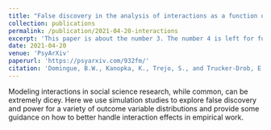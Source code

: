 ```yaml
---
title: "False discovery in the analysis of interactions as a function of the distributional and metric properties of the outcome"
collection: publications
permalink: /publication/2021-04-20-interactions
excerpt: 'This paper is about the number 3. The number 4 is left for future work.'
date: 2021-04-20
venue: 'PsyArXiv'
paperurl: 'https://psyarxiv.com/932fm/'
citation: 'Domingue, B.W., Kanopka, K., Trejo, S., and Trucker-Drob, E. (2021). False discovery in the analysis of interactions as a function of the distributional and metric properties of the outcome. https://psyarxiv.com/932fm'
---
```


Modeling interactions in social science research, while common, can be extremely dicey. Here we use simulation studies to explore false discovery and power for a variety of outcome variable distributions and provide some guidance on how to better handle interaction effects in empirical work.
